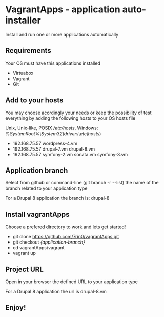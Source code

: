 # VagrantApps - application auto-installer
Install and run one or more applications automatically 

## Requirements
Your OS must have this applications installed
- Virtuabox
- Vagrant
- Git

## Add to your hosts
You may choose acordingly your needs or keep the possibility of test everything by adding the following hosts to your OS hosts file

Unix, Unix-like, POSIX */etc/hosts*, Windows: *%SystemRoot%\System32\drivers\etc\hosts*)
- 192.168.75.57   wordpress-4.vm
- 192.168.75.57   drupal-7.vm drupal-8.vm
- 192.168.75.57   symfony-2.vm sonata.vm symfony-3.vm

## Application branch
Select from github or command-line (git branch -r --list) the name of the branch related to your application type

For a Drupal 8 application the branch is: drupal-8

## Install vagrantApps
Choose a prefered directory to work and lets get started!
- git clone https://github.com/7rin0/vagrantApps.git
- git checkout *{application-branch}*
- cd vagrantApps/vagrant
- vagrant up


## Project URL
Open in your browser the defined URL to your application type

For a Drupal 8 application the url is drupal-8.vm

## Enjoy!
